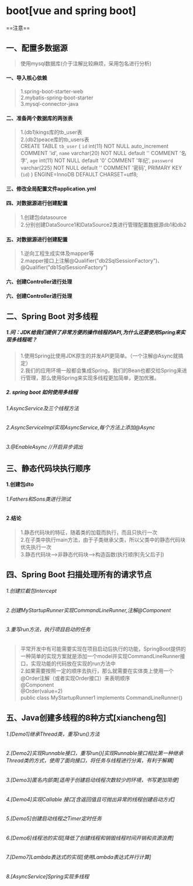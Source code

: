 # boot[vue and spring boot]
==注意==

## 一、配置多数据源

>使用mysql数据库(介于注解比较麻烦，采用包名进行分析)<br>
#### 一、导入核心依赖<br>
>1.spring-boot-starter-web<br>
>2.mybatis-spring-boot-starter<br>
>3.mysql-connector-java<br>
#### 二、准备两个数据库的两张表<br>
>1.(db1)kings库的tb_user表<br>
>2.(db2)peace库的tb_users表<br>
CREATE TABLE `tb_user` (
  `id` int(11) NOT NULL auto_increment COMMENT 'id',
  `name` varchar(20) NOT NULL default '' COMMENT '名字',
  `age` int(11) NOT NULL default '0' COMMENT '年纪',
  `password` varchar(225) NOT NULL default '' COMMENT '密码',
  PRIMARY KEY  (`id`)
) ENGINE=InnoDB DEFAULT CHARSET=utf8;
#### 三、修改全局配置文件application.yml<br>
#### 四、对数据源进行创建配置<br>
>1.创建包datasource<br>
>2.分别创建DataSource1和DataSource2类进行管理配置数据源db1和db2<br>
#### 五、对数据源进行创建配置<br>
>1.逆向工程生成实体及mapper等<br>
>2.mapper接口上注解@Qualifier("db2SqlSessionFactory")、@Qualifier("db1SqlSessionFactory")<br>

#### 六、创建Controller进行处理<br>
#### 六、创建Controller进行处理<br>

## 二、Spring Boot 对多线程
##### 1.问：JDK给我们提供了非常方便的操作线程的API,为什么还要使用Spring来实现多线程呢？
>1.使用Spring比使用JDK原生的并发API更简单。（一个注解@Async就搞定）<br>
 2.我们的应用环境一般都会集成Spring，我们的Bean也都交给Spring来进行管理，那么使用Spring来实现多线程更加简单，更加优雅。
 ##### 2. spring boot 如何使用多线程
 ###### 1.AsyncService及三个线程方法
 ###### 2.AsyncServiceImpl实现AsyncService,每个方法上添加@Async
 ###### 3.@EnableAsync //开启异步调出
  
 ## 三、静态代码块执行顺序
 #### 1.创建包dto
 ###### 1.Fathers和Sons类进行测试
 #### 2.结论
  >1.静态代码块的特征，随着类的加载而执行，而且只执行一次<br>
  2.在子类中执行main方法，由于子类继承父类，所以父类中的静态代码块优先执行一次<br>
  3.静态代码块—>非静态代码块—>构造函数(执行顺序[先父后子])<br>
 
## 四、Spring Boot 扫描处理所有的请求节点
###### 1.创建拦截包intercept
###### 2.创建MyStartupRunner实现CommandLineRunner,注解@Component 
###### 3.重写run方法，执行项目启动的任务
> 平常开发中有可能需要实现在项目启动后执行的功能，SpringBoot提供的一种简单的实现方案就是添加一个model并实现CommandLineRunner接口，实现功能的代码放在实现的run方法中<br>
2.如果需要按照一定的顺序去执行，那么就需要在实体类上使用一个@Order注解（或者实现Order接口）来表明顺序<br>
@Component<br>
@Order(value=2)<br>
public class MyStartupRunner1 implements CommandLineRunner{｝<br>

## 五、Java创建多线程的8种方式[xiancheng包]
###### 1.[Demo1]继承Thread类，重写run()方法
###### 2.[Demo2]实现Runnable接口，重写run()[实现Runnable接口相比第一种继承Thread类的方式，使用了面向接口，将任务与线程进行分离，有利于解耦]
###### 3.[Demo3]匿名内部类[适用于创建启动线程次数较少的环境，书写更加简便]
###### 4.[Demo4]实现Callable<T> 接口[含返回值且可抛出异常的线程创建启动方式]
###### 5.[Demo5]创建启动线程之Timer定时任务
###### 6.[Demo6]线程池的实现[降低了创建线程和销毁线程时间开销和资源浪费]
###### 7.[Demo7]Lambda表达式的实现[使用Lambda表达式并行计算]
###### 8.[AsyncService]Spring实现多线程